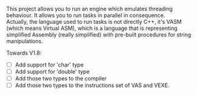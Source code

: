 This project allows you to run an engine which emulates threading behaviour. It allows you to run tasks in parallel in consequence.  
Actually, the language used to run tasks is not directly C++, it's VASM (which means Virtual ASM), which is a language that is representing
simplified Assembly (really simplified) with pre-built procedures for string manipulations.

Towards V1.8:
- [ ] Add support for 'char' type
- [ ] Add support for 'double' type
- [ ] Add those two types to the compiler
- [ ] Add those two types to the instructions set of VAS and VEXE.
